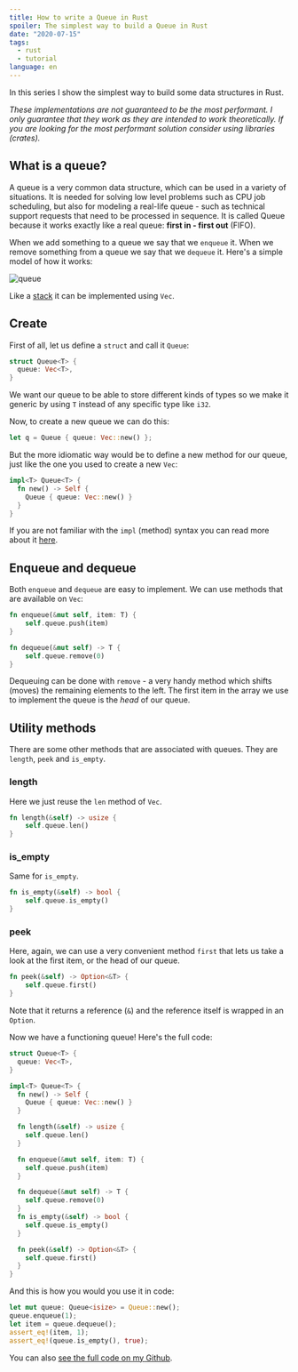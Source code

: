 ```yaml
---
title: How to write a Queue in Rust
spoiler: The simplest way to build a Queue in Rust
date: "2020-07-15"
tags:
  - rust
  - tutorial
language: en
---
```


In this series I show the simplest way to build some data structures in Rust.

_These implementations are not guaranteed to be the most performant. I only guarantee that they work as they are intended to work theoretically. If you are looking for the most performant solution consider using libraries (crates)._

## What is a queue?

A queue is a very common data structure, which can be used in a variety of situations. It is needed for solving low level problems such as CPU job scheduling, but also for modeling a real-life queue - such as technical support requests that need to be processed in sequence. It is called Queue because it works exactly like a real queue: **first in - first out** (FIFO).

When we add something to a queue we say that we `enqueue` it. When we remove something from a queue we say that we `dequeue` it. Here's a simple model of how it works:

![queue](https://upload.wikimedia.org/wikipedia/commons/thumb/5/52/Data_Queue.svg/810px-Data_Queue.svg.png)

Like a [stack](https://www.kirillvasiltsov.com/writing/how-to-write-a-stack-in-rust/) it can be implemented using `Vec`.

## Create

First of all, let us define a `struct` and call it `Queue`:

```rust
struct Queue<T> {
  queue: Vec<T>,
}
```

We want our queue to be able to store different kinds of types so we make it generic by using `T` instead of any specific type like `i32`.

Now, to create a new queue we can do this:

```rust
let q = Queue { queue: Vec::new() };
```

But the more idiomatic way would be to define a new method for our queue, just like the one you used to create a new `Vec`:

```rust
impl<T> Queue<T> {
  fn new() -> Self {
    Queue { queue: Vec::new() }
  }
}
```

If you are not familiar with the `impl` (method) syntax you can read more about it [here](https://doc.rust-lang.org/book/ch05-03-method-syntax.html).

## Enqueue and dequeue

Both `enqueue` and `dequeue` are easy to implement. We can use methods that are available on `Vec`:

```rust
fn enqueue(&mut self, item: T) {
    self.queue.push(item)
}

fn dequeue(&mut self) -> T {
    self.queue.remove(0)
}
```

Dequeuing can be done with `remove` - a very handy method which shifts (moves) the remaining elements to the left. The first item in the array we use to implement the queue is the _head_ of our queue.

## Utility methods

There are some other methods that are associated with queues. They are `length`, `peek` and `is_empty`.

### length

Here we just reuse the `len` method of `Vec`.

```rust
fn length(&self) -> usize {
    self.queue.len()
}
```

### is_empty

Same for `is_empty`.

```rust
fn is_empty(&self) -> bool {
    self.queue.is_empty()
}
```

### peek

Here, again, we can use a very convenient method `first` that lets us take a look at the first item, or the head of our queue.

```rust
fn peek(&self) -> Option<&T> {
    self.queue.first()
}
```

Note that it returns a reference (`&`) and the reference itself is wrapped in an `Option`.

Now we have a functioning queue! Here's the full code:

```rust
struct Queue<T> {
  queue: Vec<T>,
}

impl<T> Queue<T> {
  fn new() -> Self {
    Queue { queue: Vec::new() }
  }

  fn length(&self) -> usize {
    self.queue.len()
  }

  fn enqueue(&mut self, item: T) {
    self.queue.push(item)
  }

  fn dequeue(&mut self) -> T {
    self.queue.remove(0)
  }
  fn is_empty(&self) -> bool {
    self.queue.is_empty()
  }

  fn peek(&self) -> Option<&T> {
    self.queue.first()
  }
}
```

And this is how you would you use it in code:

```rust
let mut queue: Queue<isize> = Queue::new();
queue.enqueue(1);
let item = queue.dequeue();
assert_eq!(item, 1);
assert_eq!(queue.is_empty(), true);
```

You can also [see the full code on my Github](https://github.com/jlkiri/rust-data-structures).

